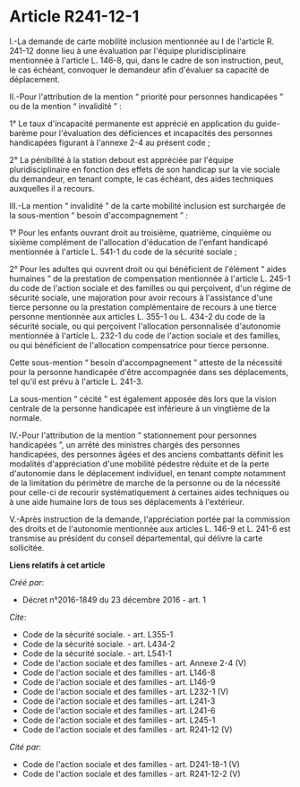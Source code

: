 # Article R241-12-1

I.-La demande de carte mobilité inclusion mentionnée au I de l'article R. 241-12 donne lieu à une évaluation par l'équipe
pluridisciplinaire mentionnée à l'article L. 146-8, qui, dans le cadre de son instruction, peut, le cas échéant, convoquer le
demandeur afin d'évaluer sa capacité de déplacement. 

II.-Pour l'attribution de la mention “ priorité pour personnes handicapées ” ou de la mention “ invalidité ” : 

1° Le taux d'incapacité permanente est apprécié en application du guide-barème pour l'évaluation des déficiences et
incapacités des personnes handicapées figurant à l'annexe 2-4 au présent code ; 

2° La pénibilité à la station debout est appréciée par l'équipe pluridisciplinaire en fonction des effets de son handicap sur
la vie sociale du demandeur, en tenant compte, le cas échéant, des aides techniques auxquelles il a recours. 

III.-La mention “ invalidité ” de la carte mobilité inclusion est surchargée de la sous-mention “ besoin d'accompagnement
” : 

1° Pour les enfants ouvrant droit au troisième, quatrième, cinquième ou sixième complément de l'allocation d'éducation de
l'enfant handicapé mentionnée à l'article L. 541-1 du code de la sécurité sociale ; 

2° Pour les adultes qui ouvrent droit ou qui bénéficient de l'élément “ aides humaines ” de la prestation de compensation
mentionnée à l'article L. 245-1 du code de l'action sociale et des familles ou qui perçoivent, d'un régime de sécurité
sociale, une majoration pour avoir recours à l'assistance d'une tierce personne ou la prestation complémentaire de recours à
une tierce personne mentionnée aux articles L. 355-1 ou L. 434-2 du code de la sécurité sociale, ou qui perçoivent
l'allocation personnalisée d'autonomie mentionnée à l'article L. 232-1 du code de l'action sociale et des familles, ou qui
bénéficient de l'allocation compensatrice pour tierce personne. 

Cette sous-mention “ besoin d'accompagnement ” atteste de la nécessité pour la personne handicapée d'être accompagnée dans
ses déplacements, tel qu'il est prévu à l'article L. 241-3. 

La sous-mention “ cécité ” est également apposée dès lors que la vision centrale de la personne handicapée est inférieure à
un vingtième de la normale. 

IV.-Pour l'attribution de la mention “ stationnement pour personnes handicapées ”, un arrêté des ministres chargés des
personnes handicapées, des personnes âgées et des anciens combattants définit les modalités d'appréciation d'une mobilité
pédestre réduite et de la perte d'autonomie dans le déplacement individuel, en tenant compte notamment de la limitation du
périmètre de marche de la personne ou de la nécessité pour celle-ci de recourir systématiquement à certaines aides techniques
ou à une aide humaine lors de tous ses déplacements à l'extérieur. 

V.-Après instruction de la demande, l'appréciation portée par la commission des droits et de l'autonomie mentionnée aux
articles L. 146-9 et L. 241-6 est transmise au président du conseil départemental, qui délivre la carte sollicitée.

**Liens relatifs à cet article**

_Créé par_:

  - Décret n°2016-1849 du 23 décembre 2016 - art. 1

_Cite_:

  - Code de la sécurité sociale. - art. L355-1
  - Code de la sécurité sociale. - art. L434-2
  - Code de la sécurité sociale. - art. L541-1
  - Code de l'action sociale et des familles - art. Annexe 2-4 (V)
  - Code de l'action sociale et des familles - art. L146-8
  - Code de l'action sociale et des familles - art. L146-9
  - Code de l'action sociale et des familles - art. L232-1 (V)
  - Code de l'action sociale et des familles - art. L241-3
  - Code de l'action sociale et des familles - art. L241-6
  - Code de l'action sociale et des familles - art. L245-1
  - Code de l'action sociale et des familles - art. R241-12 (V)

_Cité par_:

  - Code de l'action sociale et des familles - art. D241-18-1 (V)
  - Code de l'action sociale et des familles - art. R241-12-2 (V)
